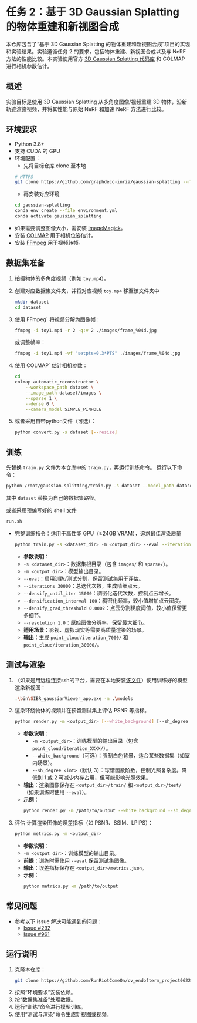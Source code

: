 # 任务 2：基于 3D Gaussian Splatting 的物体重建和新视图合成

本仓库包含了“基于 3D Gaussian Splatting 的物体重建和新视图合成”项目的实现和实验结果。实验遵循任务 2 的要求，包括物体重建、新视图合成以及与 NeRF 方法的性能比较。本实验使用官方 [3D Gaussian Splatting 代码库](https://github.com/graphdeco-inria/gaussian-splatting) 和 COLMAP 进行相机参数估计。

## 概述
实验目标是使用 3D Gaussian Splatting 从多角度图像/视频重建 3D 物体，沿新轨迹渲染视频，并将其性能与原始 NeRF 和加速 NeRF 方法进行比较。

## 环境要求
- Python 3.8+
- 支持 CUDA 的 GPU
- 环境配置：
  - 先将目标仓库 clone 至本地
  ```bash
  # HTTPS
  git clone https://github.com/graphdeco-inria/gaussian-splatting --recursive
  ```
  - 再安装对应环境
  ```bash
  cd gaussian-splatting
  conda env create --file environment.yml
  conda activate gaussian_splatting
  ```
- 如果需要调整图像大小，需安装 [ImageMagick](https://imagemagick.org/)。
- 安装 [COLMAP](https://colmap.github.io/install.html) 用于相机位姿估计。
- 安装 [FFmpeg](https://ffmpeg.org/download.html) 用于视频转帧。

## 数据集准备
1. 拍摄物体的多角度视频（例如 `toy.mp4`）。
2. 创建对应数据集文件夹，并将对应视频 `toy.mp4` 移至该文件夹中
   ```bash
   mkdir dataset
   cd dataset
   ```
2. 使用 FFmpeg` 将视频分解为图像帧：
   ```bash
   ffmpeg -i toy1.mp4 -r 2 -q:v 2 ./images/frame_%04d.jpg
   ```
   或调整帧率：
   ```bash
   ffmpeg -i toy1.mp4 -vf "setpts=0.3*PTS" ./images/frame_%04d.jpg
   ```
3. 使用 COLMAP` 估计相机参数：
   ```bash
   cd 
   colmap automatic_reconstructor \
       --workspace_path dataset \
       --image_path dataset/images \
       --sparse 1 \
       --dense 0 \
       --camera_model SIMPLE_PINHOLE
   ```

4. 或者采用自带python文件（可选）：
   ```bash
   python convert.py -s dataset [--resize]
   ```

## 训练
先替换 `train.py` 文件为本仓库中的 `train.py`，再运行训练命令。
运行以下命令：
```bash
python /root/gaussian-splitting/train.py -s dataset --model_path dataset/models/
```
其中 `dataset` 替换为自己的数据集路径。

或者采用预编写好的 shell 文件
```bash
run.sh
```
- 完整训练指令：适用于高性能 GPU（≥24GB VRAM），追求最佳渲染质量
   ```bash
   python train.py -s <dataset_dir> -m <output_dir> --eval --iterations 30000 --densify_until_iter 15000 --densification_interval 100 --densify_grad_threshold 0.0002 --resolution 1.0
   ```
   - **参数说明**：
   - `-s <dataset_dir>`：数据集根目录（包含 `images/` 和 `sparse/`）。
   - `-m <output_dir>`：模型输出目录。
   - `--eval`：启用训练/测试分割，保留测试集用于评估。
   - `--iterations 30000`：总迭代次数，生成精细点云。
   - `--densify_until_iter 15000`：稠密化迭代次数，控制点云增长。
   - `--densification_interval 100`：稠密化频率，较小值增加点云密度。
   - `--densify_grad_threshold 0.0002`：点云分割梯度阈值，较小值保留更多细节。
   - `--resolution 1.0`：原始图像分辨率，保留最大细节。
   - **适用场景**：影视、虚拟现实等需要高质量渲染的场景。
   - **输出**：生成 `point_cloud/iteration_7000/` 和 `point_cloud/iteration_30000/`。

## 测试与渲染
1. （如果是用远程连接ssh的平台，需要在本地安装[该文件](https://repo-sam.inria.fr/fungraph/3d-gaussian-splatting/binaries/viewers.zip)）使用训练好的模型渲染新视图：
   ```bash
   .\bin\SIBR_gaussianViewer_app.exe -m .\models
   ```
2. 渲染环绕物体的视频并在预留测试集上评估 PSNR 等指标。
   ```bash
   python render.py -m <output_dir> [--white_background] [--sh_degree <int>]
   ```
   - **参数说明**：
     - `-m <output_dir>`：训练模型的输出目录（包含 `point_cloud/iteration_XXXX/`）。
     - `--white_background`（可选）：强制白色背景，适合某些数据集（如室内场景）。
     - `--sh_degree <int>`（默认 3）：球谐函数阶数，控制光照复杂度。降低到 1 或 2 可减少内存占用，但可能影响光照效果。
   - **输出**：渲染图像保存在 `<output_dir>/train/` 和 `<output_dir>/test/`（如果训练时使用 `--eval`）。
   - **示例**：
     ```bash
     python render.py -m /path/to/output --white_background --sh_degree 2
     ```
3. 评估
   计算渲染图像的误差指标（如 PSNR、SSIM、LPIPS）：
   ```bash
   python metrics.py -m <output_dir>
   ```
   - **参数说明**：
   - `-m <output_dir>`：训练模型的输出目录。
   - **前提**：训练时需使用 `--eval` 保留测试集图像。
   - **输出**：误差指标保存在 `<output_dir>/metrics.json`。
   - **示例**：
      ```bash
      python metrics.py -m /path/to/output
      ```

## 常见问题
- 参考以下 issue 解决可能遇到的问题：
  - [Issue #292](https://github.com/graphdeco-inria/gaussian-splatting/issues/292)
  - [Issue #961](https://github.com/graphdeco-inria/gaussian-splatting/issues/961)

## 运行说明
1. 克隆本仓库：
   ```bash
   git clone https://github.com/RunRiotComeOn/cv_endofterm_project0622.git
   ```
2. 按照“环境要求”安装依赖。
3. 按“数据集准备”处理数据。
4. 运行“训练”命令进行模型训练。
5. 使用“测试与渲染”命令生成新视图或视频。

